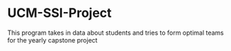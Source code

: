 # UCM-SSI-Project
This program takes in data about students and tries to form optimal teams for the yearly capstone project
